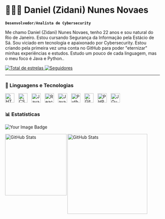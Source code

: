# 👩🏻‍💻 Daniel (Zidani) Nunes Novaes

**`Desenvolvedor/Analista de Cybersecurity`**

Me chamo Daniel (Zidani) Nunes Novaes, tenho 22 anos e sou natural do Rio de Janeiro. Estou cursando Segurança da Informação pela Estácio de Sá. Sou viciado em tecnologia e apaixonado por Cybersecurity. Estou criando pela primeira vez uma conta no GitHub para poder "eternizar" minhas experiências e estudos. Estudo um pouco de cada linguagem, mas o meu foco é Java e Python..

<p align="left">
    </a> 
    <a href="https://github.comZiidani?tab=repositories&sort=stargazers">
        <img 
            alt="Total de estrelas" 
            title="Total de estrelas GitHub" 
            src="https://custom-icon-badges.demolab.com/github/stars/Ziidani?color=55960c&style=for-the-badge&labelColor=488207&logo=star&label=estrelas"
        />
    </a>
    <a href="https://github.com/Ziidani?tab=followers">
        <img 
            alt="Seguidores" 
            title="Me siga no GitHub" 
            src="https://custom-icon-badges.demolab.com/github/followers/Ziidani?color=236ad3&labelColor=1155ba&style=for-the-badge&logo=github&label=Seguidores&logoColor=white"
        />
    </a>
   
</p>

---

### 🤖 Linguagens e Tecnologias

<img align="left" alt="HTML" title="HTML" width="30px" style="padding-right: 10px;" src="https://cdn.jsdelivr.net/gh/devicons/devicon@latest/icons/html5/html5-original.svg" />
<img align="left" alt="CSS" title="CSS" width="30px" style="padding-right: 10px;" src="https://cdn.jsdelivr.net/gh/devicons/devicon@latest/icons/css3/css3-original.svg" />
<img align="left" alt="JavaScript" title="JavaScript" width="30px" style="padding-right: 10px;" src="https://cdn.jsdelivr.net/gh/devicons/devicon@latest/icons/javascript/javascript-original.svg" />
<img align="left" alt="React" title="React" width="30px" style="padding-right: 10px;" src="https://cdn.jsdelivr.net/gh/devicons/devicon@latest/icons/react/react-original.svg" />
<img align="left" alt="Java" title="Java" width="30px" style="padding-right: 10px;" src="https://cdn.jsdelivr.net/gh/devicons/devicon@latest/icons/java/java-original.svg" />
<img align="left" alt="Python" title="Python" width="30px" style="padding-right: 10px;" src="https://cdn.jsdelivr.net/gh/devicons/devicon@latest/icons/python/python-original.svg" />
<img align="left" alt="Git" title="Git" width="30px" style="padding-right: 10px;" src="https://cdn.jsdelivr.net/gh/devicons/devicon@latest/icons/git/git-original.svg" />
<img align="left" alt="PHP" title="PHP" width="30px" style="padding-right: 10px;" src="https://cdn.jsdelivr.net/gh/devicons/devicon@latest/icons/php/php-original.svg" />
<img align="left" alt="JQuery" title="JQuery" width="30px" style="padding-right: 10px;" src="https://cdn.jsdelivr.net/gh/devicons/devicon@latest/icons/jquery/jquery-original.svg" />

<br/> <br/>

### 📊 Estatísticas
<p><img src="https://tryhackme-badges.s3.amazonaws.com/ZIDANI.png" alt="Your Image Badge" /></p>
<p>
  <img 
    align="left" 
    alt="GitHub Stats" 
    height="200"  
    src="https://github-readme-stats.vercel.app/api?username=ziidani&show_icons=true&theme=dracula&include_all_commits=true&locale=pt-br" 
  />

<img 
      align="left" 
      alt="GitHub Stats" 
      height="260" 
      widht="300" 
      src="https://github-readme-stats.vercel.app/api/top-langs/?username=ziidani&theme=dracula&custom_title=Tecnologias&langs_count=9" 
  />

</p>

